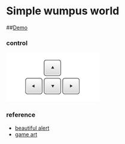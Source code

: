 # Simple wumpus world
##[Demo](https://rawgit.com/moved0311/wumpus/master/src/index.html)

### control
![keyboard](res/keyboard.jpg)

### reference
* [beautiful alert](http://t4t5.github.io/sweetalert/)
* [game art](http://opengameart.org/content/dungeon-crawl-32x32-tiles)
